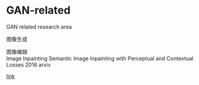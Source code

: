 # GAN-related
GAN related research area

图像生成  

图像编辑  
Image Inpainting
Semantic Image Inpainting with Perceptual and Contextual Losses  2016 arxiv


[link](www.baidu.com)

